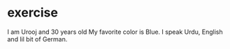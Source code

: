 # exercise
I am Urooj and 30 years old
My favorite color is Blue.
I speak Urdu, English and lil bit of German.